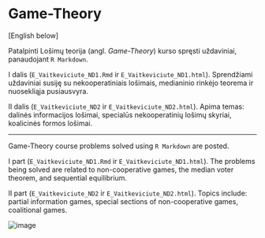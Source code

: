 # Game-Theory

[English below]

Patalpinti Lošimų teorija (angl. *Game-Theory*) kurso spręsti uždaviniai, panaudojant `R Markdown`.

I dalis (`E_Vaitkeviciute_ND1.Rmd` ir `E_Vaitkeviciute_ND1.html`). Sprendžiami uždaviniai susiję su nekooperatiniais lošimais, medianinio rinkėjo teorema ir nuosekliąja pusiausvyra.

II dalis (`E_Vaitkeviciute_ND2` ir `E_Vaitkeviciute_ND2.html`). Apima temas: dalinės informacijos lošimai, specialūs nekooperatinių lošimų skyriai, koalicinės formos lošimai.

-------------
Game-Theory course problems solved using `R Markdown` are posted.

I part (`E_Vaitkeviciute_ND1.Rmd` ir `E_Vaitkeviciute_ND1.html`). The problems being solved are related to non-cooperative games, the median voter theorem, and sequential equilibrium.

II part (`E_Vaitkeviciute_ND2` ir `E_Vaitkeviciute_ND2.html`). Topics include: partial information games, special sections of non-cooperative games, coalitional games.

![image](https://github.com/user-attachments/assets/d66e5cd5-3cc9-425f-ad62-240ace1e503a)
